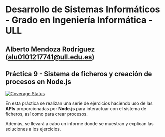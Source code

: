 # Desarrollo de Sistemas Informáticos - Grado en Ingeniería Informática - ULL

## Alberto Mendoza Rodríguez (alu0101217741@ull.edu.es)

## Práctica 9 - Sistema de ficheros y creación de procesos en Node.js

[![Coverage Status](https://coveralls.io/repos/github/ULL-ESIT-INF-DSI-2021/ull-esit-inf-dsi-20-21-prct09-async-fs-process-alu0101217741/badge.svg?branch=main)](https://coveralls.io/github/ULL-ESIT-INF-DSI-2021/ull-esit-inf-dsi-20-21-prct09-async-fs-process-alu0101217741?branch=main)

En esta práctica se realizan una serie de ejercicios haciendo uso de las **APIs** proporcionadas por **Node.js** para interactuar con el sistema de ficheros, así como para crear procesos.

Además, se llevará a cabo un informe donde se muestran y explican las soluciones a los ejercicios.
